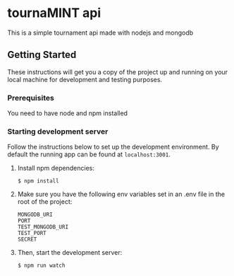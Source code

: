 # tournaMINT api

This is a simple tournament api made with nodejs and mongodb

## Getting Started

These instructions will get you a copy of the project up and running on your local machine for development and testing purposes.

### Prerequisites

You need to have node and npm installed

### Starting development server

Follow the instructions below to set up the development environment.
By default the running app can be found at `localhost:3001`.

1. Install npm dependencies:

    ```
    $ npm install
    ```

2. Make sure you have the following env variables set in an .env file in the root of the project:

    ```
    MONGODB_URI
    PORT
    TEST_MONGODB_URI
    TEST_PORT
    SECRET
    ```

3. Then, start the development server:

    ```
    $ npm run watch
    ```